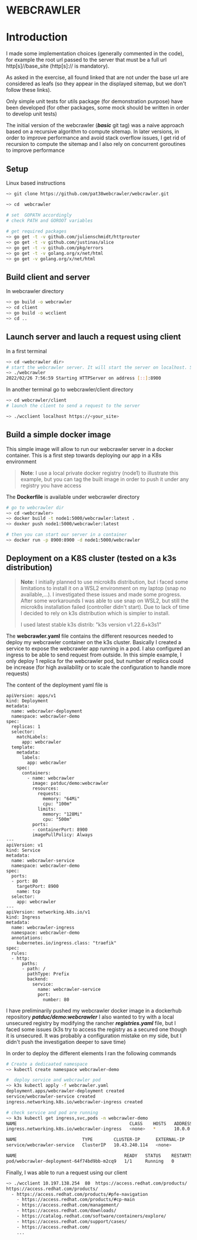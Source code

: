 # WEBCRAWLER
# Introduction 
I made some implementation choices (generally commented in the code),  for 
example the root url passed to the server that must be a full url 
http[s]//base_site (http[s]:// is mandatory). 

As asked in the exercise, all found linked that are not under 
the base url are considered as leafs (so they appear in the displayed sitemap, 
but we don't follow these links).

Only simple unit tests for utils package (for demonstration purpose) have been developed 
(for  other packages, some mock should be written in order to develop unit tests) 

The initial version of the webcrawler (***basic*** git tag) was a naive approach based 
on a recursive algorithm to compute sitemap. 
In later versions, in order to improve performance and avoid stack overflow issues, I get rid of 
recursion to compute the sitemap and I also rely on concurrent goroutines to improve performance
## Setup 
Linux based instructions
```bash
~> git clone https://github.com/pat38webcrawler/webcrawler.git

~> cd  webcrawler

# set  GOPATH accordingly 
# check PATH and GOROOT variables
 
# get required packages 
~> go get -t -v github.com/julienschmidt/httprouter
~> go get -t -v github.com/justinas/alice
~> go get -t -v github.com/pkg/errors
~> go get -t -v golang.org/x/net/html
~> go get -v golang.org/x/net/html
```
## Build client and server 

In webcrawler directory 
```bash
~> go build -o webcrawler 
~> cd client 
~> go build -o wcclient 
~> cd ..
```

## Launch server and lauch a request using client 
In a first terminal 
```bash
~> cd <webcrawler dir> 
# start the webcrawler server. It will start the server on localhost. Server listen on port 8900
~> ./webcrawler  
2022/02/26 7:56:59 Starting HTTPServer on address [::]:8900   
```
In another terminal go to webcrawler/client directory
```bash 
~> cd webcrawler/client
# launch the client to send a request to the server

~> ./wcclient localhost https://<your_site> 
```
## Build a simple docker image 
This simple image will allow to run our webcrawler server in a docker 
container. This is a first step towards deploying our app in a K8s 
environment

> **Note**:
I use a local private docker registry (node1) to illustrate this example, but you can tag the built image in order 
> to push it under any registry you have access

The **Dockerfile** is available under webcrawler directory 
```bash
# go to webcrawler dir
~> cd <webcrawler>
~> docker build -t node1:5000/webcrawler:latest . 
~> doxker push node1:5000/webcrawler:latest 

# then you can start our server in a container 
~> docker run -p 8900:8900 -d node1:5000/webcrawler
```
## Deployment  on a K8S cluster (tested on a k3s distribution)
> **Note**: I initially planned to use microk8s distribution, but i faced some limitations 
> to install it on a WSL2 environment on my laptop (snap no available,...). I investigated these issues and made some 
> progress. After some workarounds I was able to use snap on WSL2, but still the microk8s installation failed (controller 
> didn't start). Due to lack of time I decided to rely on k3s distribution which is simpler to install.
> 
>I used latest stable k3s distrib: "k3s version v1.22.6+k3s1"

The **webcrawler.yaml** file contains the different resources needed to deploy my webcrawler container on the k3s cluster.
Basically I created  a service to expose the webcrawler app running in a pod. I also configured an ingress to be 
able to send request from outside. In this simple example, I only deploy 1 replica for the webcrawler pod, but number of 
replica could be increase (for high availability or to scale the configuration to handle more requests)

The content of the deployment yaml file is 
```
apiVersion: apps/v1
kind: Deployment
metadata:
  name: webcrawler-deployment
  namespace: webcrawler-demo
spec:
  replicas: 1
  selector:
    matchLabels:
      app: webcrawler
  template:
    metadata:
      labels:
        app: webcrawler
    spec:
      containers:
        - name: webcrawler
          image: patduc/demo:webcrawler
          resources:
            requests:
              memory: "64Mi"
              cpu: "100m"
            limits:
              memory: "128Mi"
              cpu: "500m"
          ports:
          - containerPort: 8900
          imagePullPolicy: Always
---
apiVersion: v1
kind: Service
metadata:
  name: webcrawler-service
  namespace: webcrawler-demo
spec:
  ports:
  - port: 80
    targetPort: 8900
    name: tcp
  selector:
    app: webcrawler
---
apiVersion: networking.k8s.io/v1
kind: Ingress
metadata:
  name: webcrawler-ingress
  namespace: webcrawler-demo
  annotations:
    kubernetes.io/ingress.class: "traefik"
spec:
  rules:
  - http:
      paths:
      - path: /
        pathType: Prefix
        backend:
          service:
            name: webcrawler-service
            port:
              number: 80
```
I have preliminarily pushed my webcrawler docker image in a dockerhub repository ***patduc/demo:webcrawler***
I also wanted to try with a local unsecured registry by modifying the rancher ***registries.yaml*** file, but 
I faced some issues (k3s try to access the registry as a secured one though it is unsecured. It was probably a 
configuration mistake on my side, but I didn't push the investigation deeper to save time)

In order to deploy the different elements I ran the following commands 

```bash
# Create a dedicaated namespace
~> kubectl create namespace webcrawler-demo

#  deploy service and webcrawler pod
~> k3s kubectl apply -f webcrawler.yaml
deployment.apps/webcrawler-deployment created
service/webcrawler-service created
ingress.networking.k8s.io/webcrawler-ingress created

# check service and pod are running 
~> k3s kubectl get ingress,svc,pods -n webcrawler-demo
NAME                                           CLASS    HOSTS   ADDRESS      PORTS   AGE
ingress.networking.k8s.io/webcrawler-ingress   <none>   *       10.0.0.161   80      32m26s

NAME                         TYPE        CLUSTER-IP      EXTERNAL-IP   PORT(S)   AGE
service/webcrawler-service   ClusterIP   10.43.240.114   <none>        80/TCP    32m26s

NAME                                         READY   STATUS    RESTARTS   AGE
pod/webcrawler-deployment-64f74bd9bb-m2cq9   1/1     Running   0          32m26s
```

Finally, I was able to  run a request using our client

```bash
~> ./wcclient 10.197.138.254  80  https://access.redhat.com/products/
https://access.redhat.com/products/
  - https://access.redhat.com/products/#pfe-navigation
    - https://access.redhat.com/products/#cp-main
    - https://access.redhat.com/management/
    - https://access.redhat.com/downloads/
    - https://catalog.redhat.com/software/containers/explore/
    - https://access.redhat.com/support/cases/
    - https://access.redhat.com/
    ...
```
